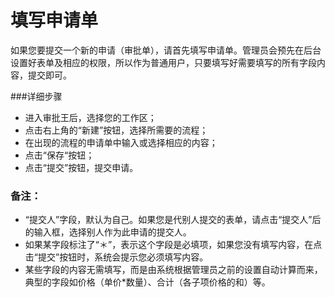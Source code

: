 # 填写申请单

如果您要提交一个新的申请（审批单），请首先填写申请单。管理员会预先在后台设置好表单及相应的权限，所以作为普通用户，只要填写好需要填写的所有字段内容，提交即可。

###详细步骤

- 进入审批王后，选择您的工作区；
- 点击右上角的“新建”按钮，选择所需要的流程；
- 在出现的流程的申请单中输入或选择相应的内容；
- 点击“保存“按钮；
- 点击“提交”按钮，提交申请。

### 备注：
- “提交人”字段，默认为自己。如果您是代别人提交的表单，请点击“提交人”后的输入框，选择别人作为此申请的提交人。
- 如果某字段标注了“＊”，表示这个字段是必填项，如果您没有填写内容，在点击“提交”按钮时，系统会提示您必须填写内容。
- 某些字段的内容无需填写，而是由系统根据管理员之前的设置自动计算而来，典型的字段如价格（单价*数量）、合计（各子项价格的和）等。

